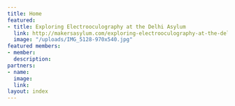 ```yaml
---
title: Home
featured:
- title: Exploring Electrooculography at the Delhi Asylum
  link: http://makersasylum.com/exploring-electrooculography-at-the-delhi-asylum/
  image: "/uploads/IMG_5128-970x540.jpg"
featured members:
- member: 
  description: 
partners:
- name: 
  image: 
  link: 
layout: index
---
```


